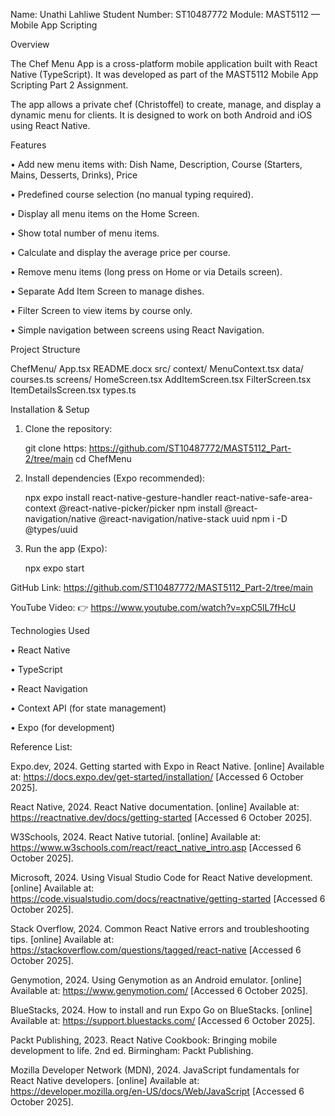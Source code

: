 Name: Unathi Lahliwe 
Student Number: ST10487772 
Module: MAST5112 — Mobile App Scripting 

 Overview 

The Chef Menu App is a cross-platform mobile application built with React Native (TypeScript). It was developed as part of the MAST5112 Mobile App Scripting Part 2 Assignment. 
 
The app allows a private chef (Christoffel) to create, manage, and display a dynamic menu for clients. It is designed to work on both Android and iOS using React Native. 

Features 

• Add new menu items with: Dish Name, Description, Course (Starters, Mains, Desserts, Drinks), Price 

• Predefined course selection (no manual typing required). 

• Display all menu items on the Home Screen. 

• Show total number of menu items. 

• Calculate and display the average price per course. 

• Remove menu items (long press on Home or via Details screen). 

• Separate Add Item Screen to manage dishes. 

• Filter Screen to view items by course only. 

• Simple navigation between screens using React Navigation. 

 Project Structure 

ChefMenu/ 
  App.tsx 
  README.docx 
  src/ 
    context/ 
      MenuContext.tsx 
    data/ 
      courses.ts 
    screens/ 
      HomeScreen.tsx 
      AddItemScreen.tsx 
      FilterScreen.tsx 
      ItemDetailsScreen.tsx 
    types.ts 

 Installation & Setup 

1. Clone the repository: 

   git clone https:  https://github.com/ST10487772/MAST5112_Part-2/tree/main
   cd ChefMenu 

2. Install dependencies (Expo recommended): 

   npx expo install react-native-gesture-handler react-native-safe-area-context @react-native-picker/picker 
   npm install @react-navigation/native @react-navigation/native-stack uuid 
   npm i -D @types/uuid 

3. Run the app (Expo): 

   npx expo start

GitHub Link:
https://github.com/ST10487772/MAST5112_Part-2/tree/main

YouTube Video:
👉  https://www.youtube.com/watch?v=xpC5lL7fHcU

Technologies Used 

• React Native 

• TypeScript 

• React Navigation 

• Context API (for state management) 

• Expo (for development)

Reference List: 

Expo.dev, 2024. Getting started with Expo in React Native. [online] Available at: https://docs.expo.dev/get-started/installation/ [Accessed 6 October 2025]. 

React Native, 2024. React Native documentation. [online] Available at: https://reactnative.dev/docs/getting-started [Accessed 6 October 2025]. 

W3Schools, 2024. React Native tutorial. [online] Available at: https://www.w3schools.com/react/react_native_intro.asp [Accessed 6 October 2025]. 

Microsoft, 2024. Using Visual Studio Code for React Native development. [online] Available at: https://code.visualstudio.com/docs/reactnative/getting-started [Accessed 6 October 2025]. 

Stack Overflow, 2024. Common React Native errors and troubleshooting tips. [online] Available at: https://stackoverflow.com/questions/tagged/react-native [Accessed 6 October 2025]. 

Genymotion, 2024. Using Genymotion as an Android emulator. [online] Available at: https://www.genymotion.com/ [Accessed 6 October 2025]. 

BlueStacks, 2024. How to install and run Expo Go on BlueStacks. [online] Available at: https://support.bluestacks.com/ [Accessed 6 October 2025]. 

Packt Publishing, 2023. React Native Cookbook: Bringing mobile development to life. 2nd ed. Birmingham: Packt Publishing. 

Mozilla Developer Network (MDN), 2024. JavaScript fundamentals for React Native developers. [online] Available at: https://developer.mozilla.org/en-US/docs/Web/JavaScript [Accessed 6 October 2025]. 

 

